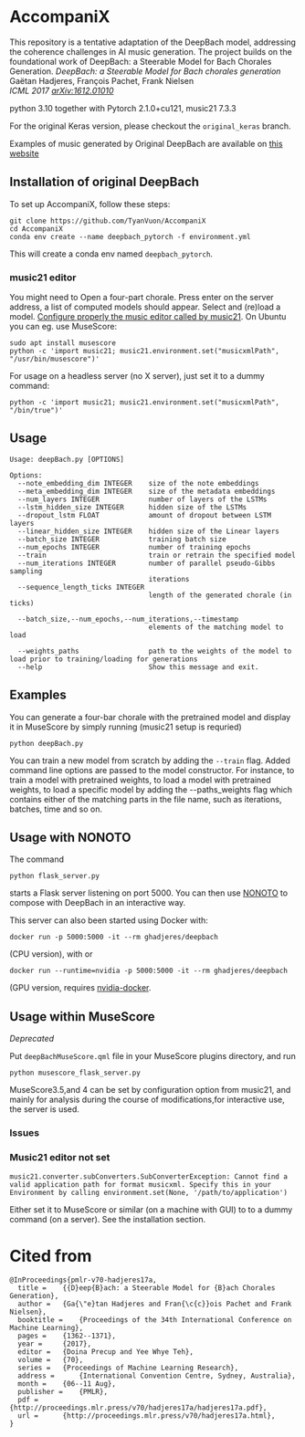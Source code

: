 # AccompaniX
This repository is a tentative adaptation of the DeepBach model, addressing the coherence challenges in AI music generation. 
The project builds on the foundational work of DeepBach: a Steerable Model for Bach Chorales Generation.
*DeepBach: a Steerable Model for Bach chorales generation*<br/>
Gaëtan Hadjeres, François Pachet, Frank Nielsen<br/>
*ICML 2017 [arXiv:1612.01010](http://proceedings.mlr.press/v70/hadjeres17a.html)*


python 3.10 together with Pytorch 2.1.0+cu121, music21 7.3.3

For the original Keras version, please checkout the `original_keras` branch.

Examples of music generated by Original DeepBach are available on [this website](https://sites.google.com/site/deepbachexamples/)

## Installation of original DeepBach


 To set up AccompaniX, follow these steps:
```
git clone https://github.com/TyanVuon/AccompaniX
cd AccompaniX
conda env create --name deepbach_pytorch -f environment.yml

```
This will create a conda env named `deepbach_pytorch`.

### music21 editor 

You might need to
Open a four-part chorale. Press enter on the server address, a list of computed models should appear. Select and (re)load a model. 
[Configure properly the music editor
 called by music21](http://web.mit.edu/music21/doc/moduleReference/moduleEnvironment.html). On Ubuntu you can eg. use MuseScore:

```shell
sudo apt install musescore
python -c 'import music21; music21.environment.set("musicxmlPath", "/usr/bin/musescore")'
```

For usage on a headless server (no X server), just set it to a dummy command:

```shell
python -c 'import music21; music21.environment.set("musicxmlPath", "/bin/true")'
```

## Usage
```
Usage: deepBach.py [OPTIONS]

Options:
  --note_embedding_dim INTEGER    size of the note embeddings
  --meta_embedding_dim INTEGER    size of the metadata embeddings
  --num_layers INTEGER            number of layers of the LSTMs
  --lstm_hidden_size INTEGER      hidden size of the LSTMs
  --dropout_lstm FLOAT            amount of dropout between LSTM layers
  --linear_hidden_size INTEGER    hidden size of the Linear layers
  --batch_size INTEGER            training batch size
  --num_epochs INTEGER            number of training epochs
  --train                         train or retrain the specified model
  --num_iterations INTEGER        number of parallel pseudo-Gibbs sampling
                                  iterations
  --sequence_length_ticks INTEGER
                                  length of the generated chorale (in ticks)
                                  
  --batch_size,--num_epochs,--num_iterations,--timestamp
                                  elements of the matching model to load
  
  --weights_paths                 path to the weights of the model to load prior to training/loading for generations
  --help                          Show this message and exit.
```

## Examples
You can generate a four-bar chorale with the pretrained model and display it in MuseScore  by 
simply running (music21 setup is requried)
```
python deepBach.py
```

You can train a new model from scratch by adding the `--train` flag.
Added command line options are passed to the model constructor. For instance, to train a model with pretrained weights,
to load a model with pretrained weights, to load a specific model by adding the --paths_weights flag which contains either
of the matching parts in the file name, such as iterations, batches, time and so on. 


## Usage with NONOTO
The command 
```
python flask_server.py
```
starts a Flask server listening on port 5000. You can then use 
[NONOTO](https://github.com/SonyCSLParis/NONOTO) to compose with DeepBach in an interactive way.

This server can also been started using Docker with:
```
docker run -p 5000:5000 -it --rm ghadjeres/deepbach
```
(CPU version), with
or
```
docker run --runtime=nvidia -p 5000:5000 -it --rm ghadjeres/deepbach
```
(GPU version, requires [nvidia-docker](https://github.com/NVIDIA/nvidia-docker).


## Usage within MuseScore
*Deprecated*

Put `deepBachMuseScore.qml` file in your MuseScore plugins directory, and run
```
python musescore_flask_server.py
```
MuseScore3.5,and 4 can be set by configuration option from music21, and mainly for analysis 
during the course of modifications,for interactive use, the server is used.


### Issues

### Music21 editor not set

```
music21.converter.subConverters.SubConverterException: Cannot find a valid application path for format musicxml. Specify this in your Environment by calling environment.set(None, '/path/to/application')
```

Either set it to MuseScore or similar (on a machine with GUI) to to a dummy command (on a server). See the installation section.

# Cited from


```
@InProceedings{pmlr-v70-hadjeres17a,
  title = 	 {{D}eep{B}ach: a Steerable Model for {B}ach Chorales Generation},
  author = 	 {Ga{\"e}tan Hadjeres and Fran{\c{c}}ois Pachet and Frank Nielsen},
  booktitle = 	 {Proceedings of the 34th International Conference on Machine Learning},
  pages = 	 {1362--1371},
  year = 	 {2017},
  editor = 	 {Doina Precup and Yee Whye Teh},
  volume = 	 {70},
  series = 	 {Proceedings of Machine Learning Research},
  address = 	 {International Convention Centre, Sydney, Australia},
  month = 	 {06--11 Aug},
  publisher = 	 {PMLR},
  pdf = 	 {http://proceedings.mlr.press/v70/hadjeres17a/hadjeres17a.pdf},
  url = 	 {http://proceedings.mlr.press/v70/hadjeres17a.html},
}
```
